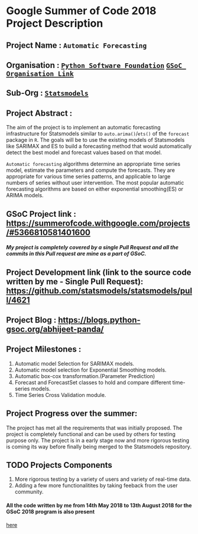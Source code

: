 # Google Summer of Code 2018 Project Description

## Project Name : ```Automatic Forecasting```

## Organisation : [`Python Software Foundation`](https://www.python.org/psf/) [`GSoC Organisation Link`](https://summerofcode.withgoogle.com/organizations/4812284052897792/)

## Sub-Org : [`Statsmodels`](http://www.statsmodels.org/stable/index.html)

## Project Abstract : 
The aim of the project is to implement an automatic forecasting infrastructure for Statsmodels similar to `auto.arima()`/`ets()` of the `forecast` package in `R`. The goals will be to use the existing models of Statsmodels like SARIMAX and ES to build a forecasting method that would automatically detect the best model and forecast values based on that model. 

`Automatic forecasting` algorithms determine an appropriate time series model, estimate the parameters and compute the forecasts. They are appropriate for various time series patterns, and applicable to large numbers of series without user intervention. The most popular automatic forecasting algorithms are based on either exponential smoothing(ES) or ARIMA models.

## GSoC Project link : https://summerofcode.withgoogle.com/projects/#5366810581401600

##### My project is completely covered by a single Pull Request and all the commits in this Pull request are mine as a part of GSoC.
## Project Development link (link to the source code written by me - Single Pull Request): https://github.com/statsmodels/statsmodels/pull/4621

## Project Blog : https://blogs.python-gsoc.org/abhijeet-panda/

## Project Milestones :
1. Automatic model Selection for SARIMAX models.
2. Automatic model selection for Exponential Smoothing models.
3. Automatic box-cox transformation.(Parameter Prediction)
4. Forecast and ForecastSet classes to hold and compare different time-series models.
5. Time Series Cross Validation module.

## Project Progress over the summer:
The project has met all the requirements that was initially proposed. The project is completely functional and can be used by others for testing purpose only.
The project is in a early stage now and more rigorous testing is coming its way before finally being merged to the Statsmodels repository.

## TODO Projects Components 
1. More rigorous testing by a variety of users and variety of real-time data.
2. Adding a few more functionalitites by taking feeback from the  user community.

#### All the code written by me from 14th May 2018 to 13th August 2018 for the GSoC 2018 program is also present 
[here](automatic.zip)
